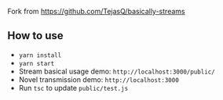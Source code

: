 Fork from https://github.com/TejasQ/basically-streams

## How to use

- `yarn install`
- `yarn start`
- Stream basical usage demo: `http://localhost:3000/public/`
- Novel transmission demo: `http://localhost:3000`
- Run `tsc` to update `public/test.js`
